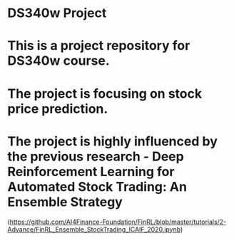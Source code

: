 # DS340w Project
# This is a project repository for DS340w course.
# The project is focusing on stock price prediction.
# The project is highly influenced by the previous research - Deep Reinforcement Learning for Automated Stock Trading: An Ensemble Strategy
(https://github.com/AI4Finance-Foundation/FinRL/blob/master/tutorials/2-Advance/FinRL_Ensemble_StockTrading_ICAIF_2020.ipynb)
